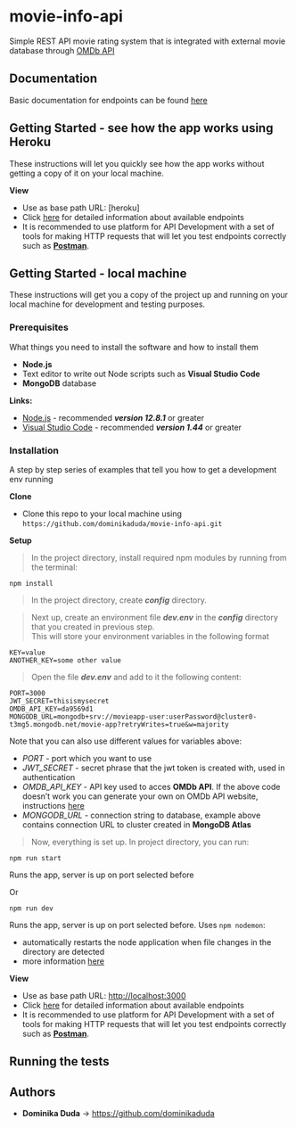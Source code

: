 # movie-info-api

Simple REST API movie rating system that is integrated with external movie database through [OMDb API](http://www.omdbapi.com/)

## Documentation

Basic documentation for endpoints can be found [here](https://app.swaggerhub.com/apis-docs/dudzixxie/Movie-App/1.0.0)

## Getting Started - see how the app works using Heroku

These instructions will let you quickly see how the app works without getting a copy of it on your local machine.

**View**
* Use as base path URL: [heroku]
* Click [here](https://app.swaggerhub.com/apis-docs/dudzixxie/Movie-App/1.0.0) for detailed information about available endpoints
* It is recommended to use platform for API Development with a set of tools for making HTTP requests that will let you test endpoints correctly such as **[Postman](https://www.postman.com/)**.

## Getting Started - local machine

These instructions will get you a copy of the project up and running on your local machine for development and testing purposes.

### Prerequisites

What things you need to install the software and how to install them

* **Node.js**
* Text editor to write out Node scripts such as **Visual Studio Code**
* **MongoDB** database

**Links:**
* [Node.js](https://nodejs.org/en/) - recommended ***version 12.8.1*** or greater
* [Visual Studio Code](https://code.visualstudio.com/) - recommended ***version 1.44*** or greater

### Installation

A step by step series of examples that tell you how to get a development env running

**Clone**
* Clone this repo to your local machine using `https://github.com/dominikaduda/movie-info-api.git`

**Setup**
> In the project directory, install required npm modules by running from the terminal:

```
npm install
```

> In the project directory, create ***config*** directory.

>Next up, create an environment file ***dev.env*** in the ***config*** directory that you created in previous step.\
This will store your environment variables in the following format
```
KEY=value
ANOTHER_KEY=some other value
```

> Open the file ***dev.env*** and add to it the following content:

```
PORT=3000
JWT_SECRET=thisismysecret
OMDB_API_KEY=da9569d1
MONGODB_URL=mongodb+srv://movieapp-user:userPassword@cluster0-t3mg5.mongodb.net/movie-app?retryWrites=true&w=majority
```
  Note that you can also use different values for variables above:
  * *PORT* - port which you want to use
  * *JWT_SECRET* - secret phrase that the jwt token is created with, used in authentication
  * *OMDB_API_KEY* - API key used to acces **OMDb API**. If the above code doesn’t work you can generate your own on OMDb API website,
instructions [here](http://www.omdbapi.com/apikey.aspx)
  * *MONGODB_URL* - connection string to database, example above contains connection URL to cluster created in **MongoDB Atlas**

> Now, everything is set up. In project directory, you can run:
```
npm run start
```
Runs the app, server is up on port selected before

Or

```
npm run dev
```
Runs the app, server is up on port selected before.
Uses `npm nodemon`:
  * automatically restarts the node application when file changes in the directory are detected
  * more information [here](https://www.npmjs.com/package/nodemon)

**View**
* Use as base path URL: <http://localhost:3000>
* Click [here](https://app.swaggerhub.com/apis-docs/dudzixxie/Movie-App/1.0.0) for detailed information about available endpoints 
* It is recommended to use platform for API Development with a set of tools for making HTTP requests that will let you test endpoints correctly such as **[Postman](https://www.postman.com/)**.

## Running the tests

## Authors

* **Dominika Duda** -> <https://github.com/dominikaduda>
